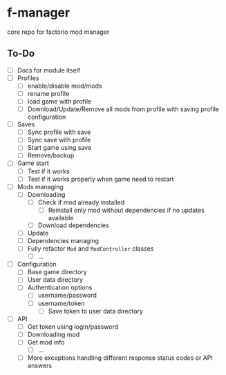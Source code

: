 # f-manager

core repo for factorio mod manager

## To-Do

- [ ] Docs for module itself
- [ ] Profiles
  - [ ] enable/disable mod/mods
  - [ ] rename profile
  - [ ] load game with profile
  - [ ] Download/Update/Remove all mods from profile with saving profile configuration
- [ ] Saves
  - [ ] Sync profile with save
  - [ ] Sync save with profile
  - [ ] Start game using save
  - [ ] Remove/backup
- [ ] Game start
  - [ ] Test if it works
  - [ ] Test if it works properly when game need to restart
- [ ] Mods managing
  - [ ] Downloading
    - [ ] Check if mod already installed
      - [ ] Reinstall only mod without dependencies if no updates available
    - [ ] Download dependencies
  - [ ] Update
  - [ ] Dependencies managing
  - [ ] Fully refactor ``Mod`` and ``ModController`` classes
    - [ ] ...
- [ ] Configuration
  - [ ] Base game directory
  - [ ] User data directory
  - [ ] Authentication options
    - [ ] username/password
    - [ ] username/token
      - [ ] Save token to user data directory
- [ ] API
  - [ ] Get token using login/password
  - [ ] Downloading mod
  - [ ] Get mod info
    - [ ] ...
  - [ ] More exceptions handling different response status codes or API answers
